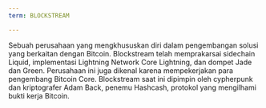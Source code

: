 ```yaml
---
term: BLOCKSTREAM

---
```

Sebuah perusahaan yang mengkhususkan diri dalam pengembangan solusi yang berkaitan dengan Bitcoin. Blockstream telah memprakarsai sidechain Liquid, implementasi Lightning Network Core Lightning, dan dompet Jade dan Green. Perusahaan ini juga dikenal karena mempekerjakan para pengembang Bitcoin Core. Blockstream saat ini dipimpin oleh cypherpunk dan kriptografer Adam Back, penemu Hashcash, protokol yang mengilhami bukti kerja Bitcoin.
